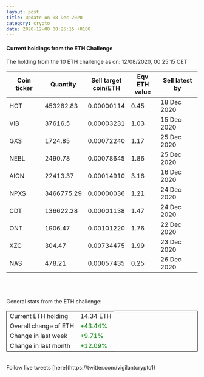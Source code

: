 ```yaml
---
layout: post
title: Update on 08 Dec 2020
category: crypto
date: 2020-12-08 00:25:15 +0100
---
```

<!-- Global site tag (gtag.js) - Google Analytics -->
<script async src="https://www.googletagmanager.com/gtag/js?id=UA-103831149-5"></script>
<script>
  window.dataLayer = window.dataLayer || [];
  function gtag(){dataLayer.push(arguments);}
  gtag('js', new Date());

  gtag('config', 'UA-103831149-5');
</script>


#### Current holdings from the ETH Challenge

The holding from the 10 ETH challenge as on: 12/08/2020, 00:25:15 CET

|Coin ticker|Quantity|Sell target<br>coin/ETH|Eqv ETH<br>value|Sell latest by|
|-----------|--------|-----------|-----------|--------------|
HOT|453282.83|  0.00000114|0.45|18 Dec 2020|
VIB|37616.5|  0.00003231|1.03|15 Dec 2020|
GXS|1724.85|  0.00072240|1.17|25 Dec 2020|
NEBL|2490.78|  0.00078645|1.86|25 Dec 2020|
AION|22413.37|  0.00014910|3.16|16 Dec 2020|
NPXS|3466775.29|  0.00000036|1.21|24 Dec 2020|
CDT|136622.28|  0.00001138|1.47|24 Dec 2020|
ONT|1906.47|  0.00101220|1.76|22 Dec 2020|
XZC|304.47|  0.00734475|1.99|23 Dec 2020|
NAS|478.21|  0.00057435|0.25|26 Dec 2020|

<br>
<br>
<br>
General stats from the ETH challenge:

<table style="border:1px solid black;margin-left:auto;margin-right:auto;">
	<tbody>
	<tr>
		<td>Current ETH holding</td>
		<td>     14.34 ETH</td>
	</tr>
	<tr>
		<td>Overall change of ETH</td>
		<td><font color="green">+43.44%</font></td>
	</tr>
	<tr>
		<td>Change in last week</td>
		<td><font color="green">+9.71%</font></td>
	</tr>
	<tr>
		<td>Change in last month</td>
		<td><font color="green">+12.09%</font></td>
	</tr>
	</tbody>
</table>

<br>
Follow live tweets [here](https://twitter.com/vigilantcrypto1)
<br>
<br>